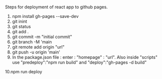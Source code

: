 Steps for deployment of react app to github pages.

1. npm install gh-pages --save-dev
2. git inint
3. git status
4. git add .
5. git commit -m "initial commit"
6. git branch -M 'main
7. git remote add origin "url"
8. git push -u origin 'main'
9. In the package.json file : enter :
 "homepage" : "url".
  Also inside "scripts" use "predeploy":"npm run build" and "deploy":"gh-pages -d build"

10.npm run deploy
